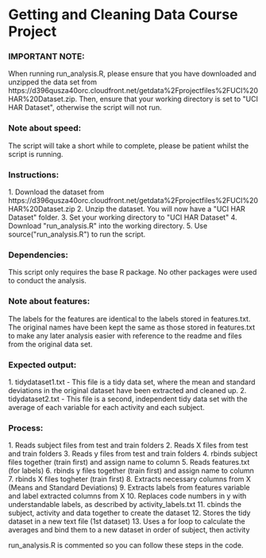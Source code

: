 Getting and Cleaning Data Course Project
==========================

<h3>IMPORTANT NOTE:</h3>
When running run_analysis.R, please ensure that you have downloaded and unzipped the data set from https://d396qusza40orc.cloudfront.net/getdata%2Fprojectfiles%2FUCI%20HAR%20Dataset.zip. Then, ensure that your working directory is set to "UCI HAR Dataset", otherwise the script will not run.

<h3>Note about speed:</h3>
The script will take a short while to complete, please be patient whilst the script is running.

<h3>Instructions:</h3>
1. Download the dataset from https://d396qusza40orc.cloudfront.net/getdata%2Fprojectfiles%2FUCI%20HAR%20Dataset.zip
2. Unzip the dataset. You will now have a "UCI HAR Dataset" folder.
3. Set your working directory to "UCI HAR Dataset"
4. Download "run_analysis.R" into the working directory.
5. Use source("run_analysis.R") to run the script. 

<h3>Dependencies:</h3>
This script only requires the base R package. No other packages were used to conduct the analysis.

<h3>Note about features:</h3>
The labels for the features are identical to the labels stored in features.txt. The original names have been kept the same as those stored in features.txt to make any later analysis easier with reference to the readme and files from the original data set.

<h3>Expected output:</h3>
1. tidydataset1.txt - This file is a tidy data set, where the mean and standard deviations in the original dataset have been extracted and cleaned up. 
2. tidydataset2.txt - This file is a second, independent tidy data set with the average of each variable for each activity and each subject. 

<h3>Process:</h3>
1. Reads subject files from test and train folders
2. Reads X files from test and train folders
3. Reads y files from test and train folders
4. rbinds subject files together (train first) and assign name to column
5. Reads features.txt (for labels)
6. rbinds y files together (train first) and assign name to column
7. rbinds X files togheter (train first)
8. Extracts necessary columns from X (Means and Standard Deviations)
9. Extracts labels from features variable and label extracted columns from X
10. Replaces code numbers in y with understandable labels, as described by activity_labels.txt
11. cbinds the subject, activity and data together to create the dataset
12. Stores the tidy dataset in a new text file (1st dataset)
13. Uses a for loop to calculate the averages and bind them to a new dataset in order of subject, then activity

run_analysis.R is commented so you can follow these steps in the code.
